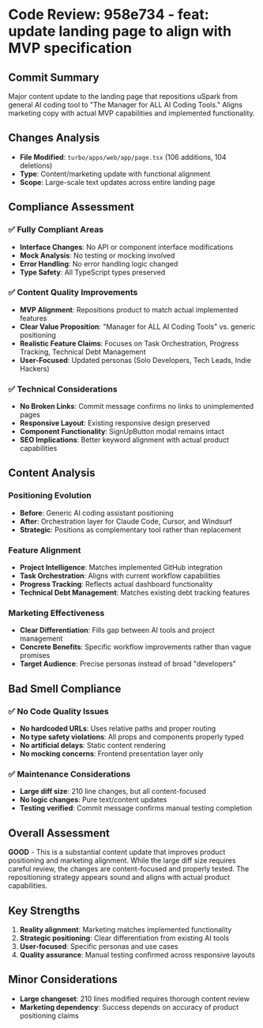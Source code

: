 # Code Review: 958e734 - feat: update landing page to align with MVP specification

## Commit Summary
Major content update to the landing page that repositions uSpark from general AI coding tool to "The Manager for ALL AI Coding Tools." Aligns marketing copy with actual MVP capabilities and implemented functionality.

## Changes Analysis
- **File Modified**: `turbo/apps/web/app/page.tsx` (106 additions, 104 deletions)
- **Type**: Content/marketing update with functional alignment
- **Scope**: Large-scale text updates across entire landing page

## Compliance Assessment

### ✅ Fully Compliant Areas
- **Interface Changes**: No API or component interface modifications
- **Mock Analysis**: No testing or mocking involved
- **Error Handling**: No error handling logic changed
- **Type Safety**: All TypeScript types preserved

### ✅ Content Quality Improvements
- **MVP Alignment**: Repositions product to match actual implemented features
- **Clear Value Proposition**: "Manager for ALL AI Coding Tools" vs. generic positioning
- **Realistic Feature Claims**: Focuses on Task Orchestration, Progress Tracking, Technical Debt Management
- **User-Focused**: Updated personas (Solo Developers, Tech Leads, Indie Hackers)

### ✅ Technical Considerations
- **No Broken Links**: Commit message confirms no links to unimplemented pages
- **Responsive Layout**: Existing responsive design preserved
- **Component Functionality**: SignUpButton modal remains intact
- **SEO Implications**: Better keyword alignment with actual product capabilities

## Content Analysis

### Positioning Evolution
- **Before**: Generic AI coding assistant positioning
- **After**: Orchestration layer for Claude Code, Cursor, and Windsurf
- **Strategic**: Positions as complementary tool rather than replacement

### Feature Alignment
- **Project Intelligence**: Matches implemented GitHub integration
- **Task Orchestration**: Aligns with current workflow capabilities
- **Progress Tracking**: Reflects actual dashboard functionality
- **Technical Debt Management**: Matches existing debt tracking features

### Marketing Effectiveness
- **Clear Differentiation**: Fills gap between AI tools and project management
- **Concrete Benefits**: Specific workflow improvements rather than vague promises
- **Target Audience**: Precise personas instead of broad "developers"

## Bad Smell Compliance

### ✅ No Code Quality Issues
- **No hardcoded URLs**: Uses relative paths and proper routing
- **No type safety violations**: All props and components properly typed
- **No artificial delays**: Static content rendering
- **No mocking concerns**: Frontend presentation layer only

### ✅ Maintenance Considerations
- **Large diff size**: 210 line changes, but all content-focused
- **No logic changes**: Pure text/content updates
- **Testing verified**: Commit message confirms manual testing completion

## Overall Assessment
**GOOD** - This is a substantial content update that improves product positioning and marketing alignment. While the large diff size requires careful review, the changes are content-focused and properly tested. The repositioning strategy appears sound and aligns with actual product capabilities.

## Key Strengths
1. **Reality alignment**: Marketing matches implemented functionality
2. **Strategic positioning**: Clear differentiation from existing AI tools
3. **User-focused**: Specific personas and use cases
4. **Quality assurance**: Manual testing confirmed across responsive layouts

## Minor Considerations
- **Large changeset**: 210 lines modified requires thorough content review
- **Marketing dependency**: Success depends on accuracy of product positioning claims